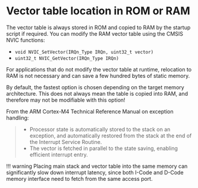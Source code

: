 # Vector table location in ROM or RAM

The vector table is always stored in ROM and copied to RAM by the startup script
if required. You can modify the RAM vector table using the CMSIS NVIC functions:

- `void NVIC_SetVector(IRQn_Type IRQn, uint32_t vector)`
- `uint32_t NVIC_GetVector(IRQn_Type IRQn)`

For applications that do not modify the vector table at runtime, relocation to
RAM is not necessary and can save a few hundred bytes of static memory.

By default, the fastest option is chosen depending on the target memory
architecture. This does not always mean the table is copied into RAM, and
therefore may not be modifiable with this option!

From the ARM Cortex-M4 Technical Reference Manual on exception handling:

> - Processor state is automatically stored to the stack on an exception, and
>   automatically restored from the stack at the end of the Interrupt Service
>   Routine.
> - The vector is fetched in parallel to the state saving, enabling efficient
>   interrupt entry.

!!! warning
    Placing main stack and vector table into the same memory can significantly
    slow down interrupt latency, since both I-Code and D-Code memory interface
    need to fetch from the same access port.
